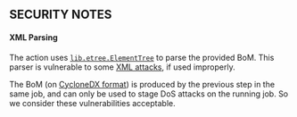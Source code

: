 ## SECURITY NOTES


#### XML Parsing
The action uses [`lib.etree.ElementTree`](https://docs.python.org/3.8/library/xml.etree.elementtree.html#module-xml.etree.ElementTree) to parse the provided BoM.  This parser is vulnerable
to some [XML attacks](https://docs.python.org/3.8/library/xml.html#xml-vulnerabilities), if used improperly.

The BoM (on [CycloneDX format](https://cyclonedx.org/)) is produced by the previous
step in the same job, and can only be used to stage DoS attacks on the running job. So
we consider these vulnerabilities acceptable.
